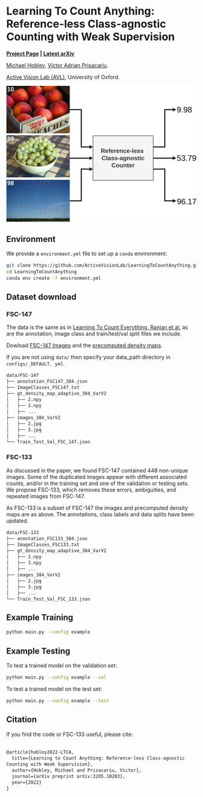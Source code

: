 # Learning To Count Anything: Reference-less Class-agnostic Counting with Weak Supervision
**[Project Page](https://countinganything.active.vision/) |
[Latest arXiv](https://arxiv.org/abs/2205.10203)**

[Michael Hobley](https://scholar.google.co.uk/citations?user=2EftbyIAAAAJ&hl=en), 
[Victor Adrian Prisacariu](http://www.robots.ox.ac.uk/~victor/). 

[Active Vision Lab (AVL)](https://www.robots.ox.ac.uk/~lav/),
University of Oxford.

![image](LearningToCountAnything.png)

## Environment

We provide a `environment.yml` file to set up a `conda` environment:

```sh
git clone https://github.com/ActiveVisionLab/LearningToCountAnything.git
cd LearningToCountAnything
conda env create -f environment.yml
```

## Dataset download 
### FSC-147
The data is the same as in [Learning To Count Everything, Ranjan et al.](https://github.com/cvlab-stonybrook/LearningToCountEverything) as are the annotation, image class and train/test/val split files we include.

Dowload [FSC-147 Images](https://drive.google.com/file/d/1ymDYrGs9DSRicfZbSCDiOu0ikGDh5k6S/view?usp=sharing) and the [precomputed density maps](https://archive.org/details/FSC147-GT).

If you are not using `data/` then specify your data_path directory in `configs/_DEFAULT.
yml`.


```
data/FSC-147
├── annotation_FSC147_384.json
├── ImageClasses_FSC147.txt
├── gt_density_map_adaptive_384_VarV2
│   ├── 2.npy
│   ├── 3.npy
│   ├── ...
├── images_384_VarV2
│   ├── 2.jpg
│   ├── 3.jpg
│   ├── ...
└── Train_Test_Val_FSC_147.json
```

### FSC-133
As discussed in the paper, we found FSC-147 contained 448 non-unique images. Some of the duplicated images appear with different associated counts, and/or in the training set and one
of the validation or testing sets.
We propose FSC-133, which removes these errors, ambiguities, and repeated images from FSC-147. 

As FSC-133 is a subset of FSC-147 the images and precomputed density maps are as above. The annotations, class labels and data splits have been updated.

```
data/FSC-133
├── annotation_FSC133_384.json
├── ImageClasses_FSC133.txt
├── gt_density_map_adaptive_384_VarV2
│   ├── 2.npy
│   ├── 3.npy
│   ├── ...
├── images_384_VarV2
│   ├── 2.jpg
│   ├── 3.jpg
│   ├── ...
└── Train_Test_Val_FSC_133.json
```


## Example Training 

```sh
python main.py --config example
```

## Example Testing
To test a trained model on the validation set: 

```sh
python main.py --config example --val
```
To test a trained model on the test set: 

```sh
python main.py --config example --test
```

## Citation

If you find the code or FSC-133 useful, please cite:
```

@article{hobley2022-LTCA,
  title={Learning to Count Anything: Reference-less Class-agnostic Counting with Weak Supervision},
  author={Hobley, Michael and Prisacariu, Victor},
  journal={arXiv preprint arXiv:2205.10203},
  year={2022}
}
```
